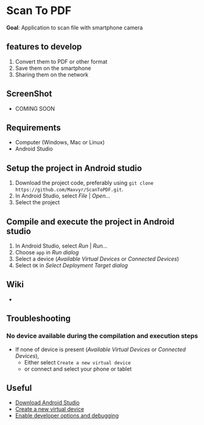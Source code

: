 # Scan To PDF

**Goal**: Application to scan file with smartphone camera

## features to develop
1. Convert them to PDF or other format
2. Save them on the smartphone
3. Sharing them on the network

## ScreenShot
* COMING SOON

## Requirements
* Computer (Windows, Mac or Linux)
* Android Studio

## Setup the project in Android studio
1. Download the project code, preferably using `git clone https://github.com/Maxvyr/ScanToPDF.git`.
2. In Android Studio, select *File* | *Open...*
3. Select the project
        
## Compile and execute the project in Android studio
1. In Android Studio, select *Run* | *Run...*
2. Choose `app` in *Run dialog*
3. Select a device (*Available Virtual Devices* or *Connected Devices*)
4. Select `OK` in *Select Deployment Target dialog*
 
## Wiki
* 

## Troubleshooting

### No device available during the compilation and execution steps 
* If none of device is present (*Available Virtual Devices* or *Connected Devices*),
    * Either select `Create a new virtual device`
    * or connect and select your phone or tablet
     
## Useful
* [Download Android Studio](https://developer.android.com/studio)
* [Create a new virtual device](https://developer.android.com/studio/run/managing-avds.html)
* [Enable developer options and debugging](https://developer.android.com/studio/debug/dev-options.html#enable)